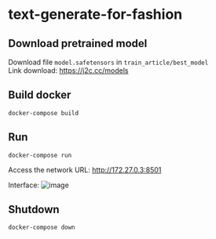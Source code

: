 # text-generate-for-fashion

## Download pretrained model
  Download file `model.safetensors` in `train_article/best_model`\
  Link download: https://j2c.cc/models

## Build docker
    docker-compose build
## Run 
    docker-compose run
  Access the network URL: http://172.27.0.3:8501

  Interface:
  ![image](https://github.com/nampham1106/text-generate-for-fashion/assets/82878964/343e9328-fc85-4da3-8c3b-174e6d3e8977)
  
## Shutdown
    docker-compose down


